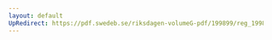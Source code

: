 ```yaml
---
layout: default
UpRedirect: https://pdf.swedeb.se/riksdagen-volumeG-pdf/199899/reg_199899/reg_199899_0361.pdf
---
```

